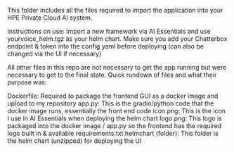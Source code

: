 This folder includes all the files required to import the application into your HPE Private Cloud AI system.

Instructions on use: Import a new framework via AI Essentials and use yourvoice_helm.tgz as your helm chart. Make sure you add your Chatterbox endpoint & token into the config yaml before deploying (can also be changed via the UI if necessary)

All other files in this repo are not necessary to get the app running but were necessary to get to the final state. Quick rundown of files and what their purpose was:

Dockerfile: Required to package the frontend GUI as a docker image and upload to my repository
app.py: This is the gradio/python code that the docker image runs, essentially the front end code
icon.png: This is the icon I use in AI Essentials when deploying the helm chart
logo.png: This logo is packaged into the docker image / app.py so the frontend has the required logo built in & available
requirements.txt
helmchart (folder): This folder is the helm chart (unzipped) for deploying the UI 
